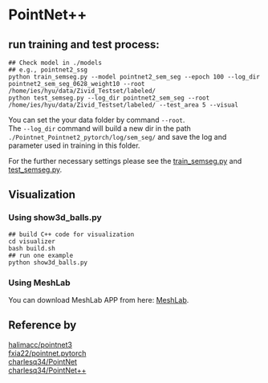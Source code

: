 # PointNet++
## run training and test process:  

```
## Check model in ./models 
## e.g., pointnet2_ssg
python train_semseg.py --model pointnet2_sem_seg --epoch 100 --log_dir pointnet2_sem_seg_0628_weight10 --root /home/ies/hyu/data/Zivid_Testset/labeled/
python test_semseg.py --log_dir pointnet2_sem_seg --root /home/ies/hyu/data/Zivid_Testset/labeled/ --test_area 5 --visual
```   
  
You can set the your data folder by command `--root`.  
The `--log_dir` command will build a new dir in the path `./Pointnet_Pointnet2_pytorch/log/sem_seg/` and save the log and parameter used in training in this folder.  
  
For the further necessary settings please see the [train_semseg.py](./train_semseg.py) and [test_semseg.py](./test_semseg.py).  

## Visualization  
### Using show3d_balls.py
```
## build C++ code for visualization
cd visualizer
bash build.sh 
## run one example 
python show3d_balls.py
```  
### Using MeshLab
You can download MeshLab APP from here: [MeshLab](http://www.meshlab.net/).

## Reference by
[halimacc/pointnet3](https://github.com/halimacc/pointnet3)<br>
[fxia22/pointnet.pytorch](https://github.com/fxia22/pointnet.pytorch)<br>
[charlesq34/PointNet](https://github.com/charlesq34/pointnet) <br>
[charlesq34/PointNet++](https://github.com/charlesq34/pointnet2)
